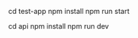 
<!-- client side -->
cd test-app
npm install
npm run start

<!-- server side -->
cd api
npm install
npm run dev